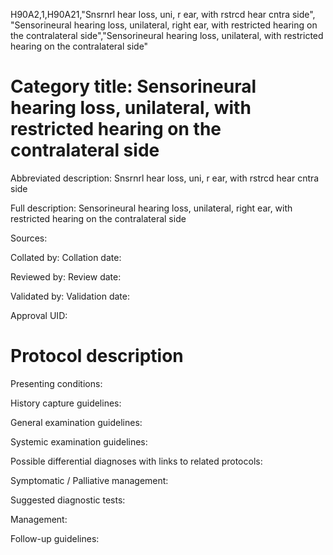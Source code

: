 H90A2,1,H90A21,"Snsrnrl hear loss, uni, r ear, with rstrcd hear cntra side", "Sensorineural hearing loss, unilateral, right ear, with restricted hearing on the contralateral side","Sensorineural hearing loss, unilateral, with restricted hearing on the contralateral side"
# Category title: Sensorineural hearing loss, unilateral, with restricted hearing on the contralateral side

Abbreviated description: Snsrnrl hear loss, uni, r ear, with rstrcd hear cntra side

Full description: Sensorineural hearing loss, unilateral, right ear, with restricted hearing on the contralateral side

Sources:

Collated by:
Collation date:

Reviewed by:
Review date:

Validated by:
Validation date:

Approval UID:

# Protocol description

Presenting conditions:

History capture guidelines:

General examination guidelines:

Systemic examination guidelines:

Possible differential diagnoses with links to related protocols:

Symptomatic / Palliative management:

Suggested diagnostic tests:

Management:

Follow-up guidelines:
